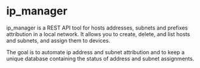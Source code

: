 # ip_manager

ip_manager is a REST API tool for hosts addresses, subnets and prefixes attribution in a local network. It allows you to create, delete, and list hosts and subnets, and assign them to devices.

The goal is to automate ip address and subnet attribution and to keep a unique database containing the status of address and subnet assignments.